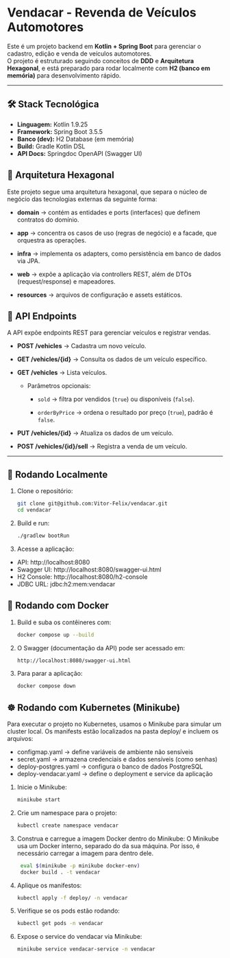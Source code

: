 # Vendacar - Revenda de Veículos Automotores

Este é um projeto backend em **Kotlin + Spring Boot** para gerenciar o cadastro, edição e venda de veículos automotores.  
O projeto é estruturado seguindo conceitos de **DDD** e **Arquitetura Hexagonal**, e está preparado para rodar localmente com **H2 (banco em memória)** para desenvolvimento rápido.

---

## 🛠 Stack Tecnológica

- **Linguagem:** Kotlin 1.9.25
- **Framework:** Spring Boot 3.5.5
- **Banco (dev):** H2 Database (em memória)
- **Build:** Gradle Kotlin DSL
- **API Docs:** Springdoc OpenAPI (Swagger UI)

## 🧩 Arquitetura Hexagonal

Este projeto segue uma arquitetura hexagonal, que separa o núcleo de negócio das tecnologias externas da seguinte forma:

- **domain** → contém as entidades e ports (interfaces) que definem contratos do domínio.

- **app** → concentra os casos de uso (regras de negócio) e a facade, que orquestra as operações.

- **infra** → implementa os adapters, como persistência em banco de dados via JPA.

- **web** → expõe a aplicação via controllers REST, além de DTOs (request/response) e mapeadores.

- **resources** → arquivos de configuração e assets estáticos.

## 📌 API Endpoints

A API expõe endpoints REST para gerenciar veículos e registrar vendas.

- **POST /vehicles** → Cadastra um novo veículo.

- **GET /vehicles/{id}** → Consulta os dados de um veículo específico.

- **GET /vehicles** → Lista veículos.

  - Parâmetros opcionais:

    - `sold` → filtra por vendidos (`true`) ou disponíveis (`false`).

    - `orderByPrice` → ordena o resultado por preço (`true`), padrão é `false`.

- **PUT /vehicles/{id}** → Atualiza os dados de um veículo.

- **POST /vehicles/{id}/sell** → Registra a venda de um veículo.

---

## 🚀 Rodando Localmente

1. Clone o repositório:
   ```bash
   git clone git@github.com:Vitor-Felix/vendacar.git
   cd vendacar

2. Build e run:
   ```bash
   ./gradlew bootRun

3. Acesse a aplicação:

- API: http://localhost:8080
- Swagger UI: http://localhost:8080/swagger-ui.html
- H2 Console: http://localhost:8080/h2-console
- JDBC URL: jdbc:h2:mem:vendacar

## 🚀 Rodando com Docker

1. Build e suba os contêineres com:
   ```bash
   docker compose up --build
   
2. O Swagger (documentação da API) pode ser acessado em:
   ```bash
   http://localhost:8080/swagger-ui.html

3. Para parar a aplicação:
   ```bash
   docker compose down

## ☸️ Rodando com Kubernetes (Minikube)
Para executar o projeto no Kubernetes, usamos o Minikube para simular um cluster local.
Os manifests estão localizados na pasta deploy/ e incluem os arquivos:
- configmap.yaml → define variáveis de ambiente não sensíveis
- secret.yaml → armazena credenciais e dados sensíveis (como senhas)
- deploy-postgres.yaml → configura o banco de dados PostgreSQL
- deploy-vendacar.yaml → define o deployment e service da aplicação

1. Inicie o Minikube:
   ```bash
   minikube start

2. Crie um namespace para o projeto:
   ```bash
   kubectl create namespace vendacar

3. Construa e carregue a imagem Docker dentro do Minikube:
   O Minikube usa um Docker interno, separado do da sua máquina.
   Por isso, é necessário carregar a imagem para dentro dele.
   ```bash
    eval $(minikube -p minikube docker-env)
    docker build . -t vendacar

4. Aplique os manifestos:
    ```bash
    kubectl apply -f deploy/ -n vendacar
   
5. Verifique se os pods estão rodando:
    ```bash
    kubectl get pods -n vendacar

6. Expose o service do vendacar via Minikube:
    ```bash
    minikube service vendacar-service -n vendacar
